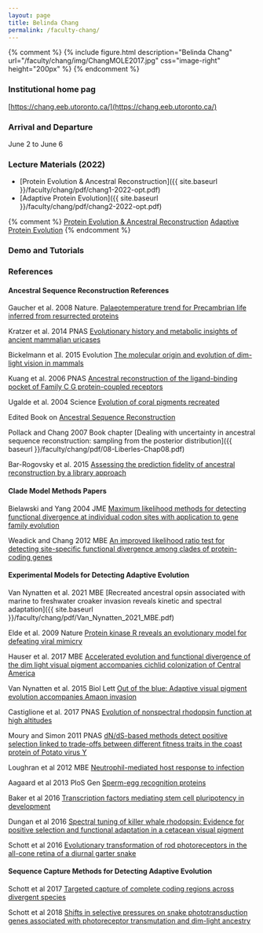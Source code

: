 ```yaml
---
layout: page
title: Belinda Chang
permalink: /faculty-chang/
---
```

{% comment %}
{% include figure.html description="Belinda Chang" url="/faculty/chang/img/ChangMOLE2017.jpg" css="image-right" height="200px" %}
{% endcomment %}
### Institutional home pag

[https://chang.eeb.utoronto.ca/](https://chang.eeb.utoronto.ca/)

### Arrival and Departure

June 2 to June 6

### Lecture Materials (2022)

* [Protein Evolution & Ancestral Reconstruction]({{ site.baseurl }}/faculty/chang/pdf/chang1-2022-opt.pdf)
* [Adaptive Protein Evolution]({{ site.baseurl }}/faculty/chang/pdf/chang2-2022-opt.pdf)

{% comment %}
[Protein Evolution & Ancestral Reconstruction](https://molevol.mbl.edu/images/a/a3/Adaptive_Protein_Evolution.pdf)
[Adaptive Protein Evolution](https://molevol.mbl.edu/images/3/33/Protein_Evolution_%26_Ancestral_Reconstruction.pdf)
{% endcomment %}

### Demo and Tutorials


### References

#### Ancestral Sequence Reconstruction References

Gaucher et al. 2008 Nature. [Palaeotemperature trend for Precambrian life inferred from resurrected proteins](https://doi.org/10.1038/nature06510)

Kratzer et al. 2014 PNAS [Evolutionary history and metabolic insights of ancient mammalian uricases](https://doi.org/10.1073/pnas.1320393111)

Bickelmann et al. 2015 Evolution [The molecular origin and evolution of dim-light vision in mammals](https://doi.org/10.1111/evo.12794)

Kuang et al. 2006 PNAS [Ancestral reconstruction of the ligand-binding pocket of Family C G protein-coupled receptors](https://doi.org/10.1111/evo.12794)

Ugalde et al. 2004 Science [Evolution of coral pigments recreated](https://doi.org/10.1126/science.1099597)

Edited Book on [Ancestral Sequence Reconstruction](https://global.oup.com/academic/product/ancestral-sequence-reconstruction-9780199299188?cc=us&lang=en&)

Pollack and Chang 2007 Book chapter [Dealing with uncertainty in ancestral sequence reconstruction: sampling from the posterior distribution]({{ baseurl }}/faculty/chang/pdf/08-Liberles-Chap08.pdf)

Bar-Rogovsky et al. 2015 [Assessing the prediction fidelity of ancestral reconstruction by a library approach](https://doi.org/10.1093/protein/gzv038)


#### Clade Model Methods Papers

Bielawski and Yang 2004 JME [Maximum likelihood methods for detecting functional divergence at individual codon sites with application to gene family evolution](https://doi.org/10.1007/s00239-004-2597-8)

Weadick and Chang 2012 MBE [An improved likelihood ratio test for detecting site-specific functional divergence among clades of protein-coding genes](https://doi.org/10.1093/molbev/msr311)


#### Experimental Models for Detecting Adaptive Evolution

Van Nynatten et al. 2021 MBE [Recreated ancestral opsin associated with marine to freshwater croaker invasion reveals kinetic and spectral adaptation]({{ site.baseurl }}/faculty/chang/pdf/Van_Nynatten_2021_MBE.pdf)

Elde et al. 2009 Nature [Protein kinase R reveals an evolutionary model for defeating viral mimicry](https://doi.org/10.1038/nature07529)

Hauser et al. 2017 MBE [Accelerated evolution and functional divergence of the dim light visual pigment accompanies cichlid colonization of Central America](https://doi.org/10.1093/molbev/msx192)

Van Nynatten et al. 2015 Biol Lett [Out of the blue: Adaptive visual pigment evolution accompanies Amaon invasion](https://royalsocietypublishing.org/doi/10.1098/rsbl.2015.0349)

Castiglione et al. 2017 PNAS [Evolution of nonspectral rhodopsin function at high altitudes](https://doi.org/10.1073/pnas.1705765114)

Moury and Simon 2011 PNAS [dN/dS-based methods detect positive selection linked to trade-offs between different fitness traits in the coast protein of Potato virus Y](https://doi.org/10.1093/molbev/msr105)

Loughran et al 2012 MBE [Neutrophil-mediated host response to infection](https://doi.org/10.1093/molbev/mss073 )

Aagaard et al 2013 PloS Gen [Sperm-egg recognition proteins](https://doi.org/10.1371/journal.pgen.1003287)

Baker et al 2016 [Transcription factors mediating stem cell pluripotency in development](https://doi.org/10.1534/genetics.115.183889)

Dungan et al 2016 [Spectral tuning of killer whale rhodopsin: Evidence for positive selection and functional adaptation in a cetacean visual pigment](https://doi.org/10.1093/molbev/msv217 )

Schott et al 2016 [Evolutionary transformation of rod photoreceptors in the all-cone retina of a diurnal garter snake](https://doi.org/10.1073/pnas.1513284113)


#### Sequence Capture Methods for Detecting Adaptive Evolution

Schott et al 2017 [Targeted capture of complete coding regions across divergent species](https://doi.org/10.1093/gbe/evx005)

Schott et al 2018 [Shifts in selective pressures on snake phototransduction genes associated with photoreceptor transmutation and dim-light ancestry](https://doi.org/10.1093/molbev/msy025)
